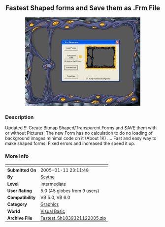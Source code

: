 ﻿<div align="center">

## Fastest Shaped forms and Save them as \.Frm File

<img src="PIC2005192257567870.jpg">
</div>

### Description

Updated !!! Create Bitmap Shaped/Transparent Forms and SAVE them with or without Pictures. The new Form has no calculation to do no loading of background images minimal code on it (About 1K) .... Fast and easy way to make shaped forms. Fixed errors and increased the speed it up.
 
### More Info
 


<span>             |<span>
---                |---
**Submitted On**   |2005-01-11 23:11:48
**By**             |[Scythe](https://github.com/Planet-Source-Code/PSCIndex/blob/master/ByAuthor/scythe.md)
**Level**          |Intermediate
**User Rating**    |5.0 (45 globes from 9 users)
**Compatibility**  |VB 5\.0, VB 6\.0
**Category**       |[Graphics](https://github.com/Planet-Source-Code/PSCIndex/blob/master/ByCategory/graphics__1-46.md)
**World**          |[Visual Basic](https://github.com/Planet-Source-Code/PSCIndex/blob/master/ByWorld/visual-basic.md)
**Archive File**   |[Fastest\_Sh1839321122005\.zip](https://github.com/Planet-Source-Code/scythe-fastest-shaped-forms-and-save-them-as-frm-file__1-58208/archive/master.zip)








